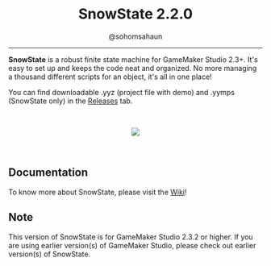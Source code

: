 <h1 align="center">SnowState 2.2.0</h1>
<p align="center">@sohomsahaun</p>

---

**SnowState** is a robust finite state machine for GameMaker Studio 2.3+. It's easy to set up and keeps the code neat and organized. No more managing a thousand different scripts for an object, it's all in one place!

You can find downloadable .yyz (project file with demo) and .yymps (SnowState only) in the [Releases](https://github.com/sohomsahaun/SnowState/releases) tab.

&nbsp;

<p align="center">
  <img src="https://user-images.githubusercontent.com/27750907/108866867-cf109900-761e-11eb-9a28-a1d924d4504a.gif">
</p>

&nbsp;
&nbsp;

## Documentation
To know more about SnowState, please visit the [Wiki](https://github.com/sohomsahaun/SnowState/wiki)!

## Note
This version of SnowState is for GameMaker Studio 2.3.2 or higher. If you are using earlier version(s) of GameMaker Studio, please check out earlier version(s) of SnowState.
